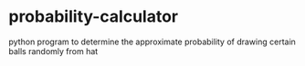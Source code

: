 # probability-calculator
python program to determine the approximate probability of drawing certain balls randomly from hat
